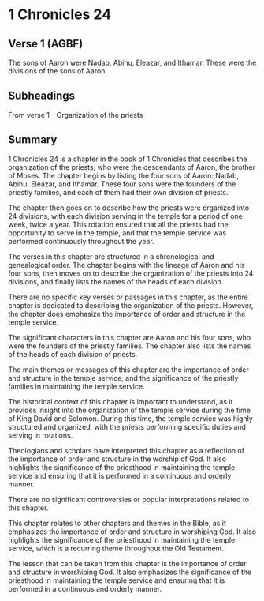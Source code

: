 # 1 Chronicles 24

## Verse 1 (AGBF)

The sons of Aaron were Nadab, Abihu, Eleazar, and Ithamar. These were the divisions of the sons of Aaron.

## Subheadings

From verse 1 - Organization of the priests

## Summary

1 Chronicles 24 is a chapter in the book of 1 Chronicles that describes the organization of the priests, who were the descendants of Aaron, the brother of Moses. The chapter begins by listing the four sons of Aaron: Nadab, Abihu, Eleazar, and Ithamar. These four sons were the founders of the priestly families, and each of them had their own division of priests.

The chapter then goes on to describe how the priests were organized into 24 divisions, with each division serving in the temple for a period of one week, twice a year. This rotation ensured that all the priests had the opportunity to serve in the temple, and that the temple service was performed continuously throughout the year.

The verses in this chapter are structured in a chronological and genealogical order. The chapter begins with the lineage of Aaron and his four sons, then moves on to describe the organization of the priests into 24 divisions, and finally lists the names of the heads of each division.

There are no specific key verses or passages in this chapter, as the entire chapter is dedicated to describing the organization of the priests. However, the chapter does emphasize the importance of order and structure in the temple service.

The significant characters in this chapter are Aaron and his four sons, who were the founders of the priestly families. The chapter also lists the names of the heads of each division of priests.

The main themes or messages of this chapter are the importance of order and structure in the temple service, and the significance of the priestly families in maintaining the temple service.

The historical context of this chapter is important to understand, as it provides insight into the organization of the temple service during the time of King David and Solomon. During this time, the temple service was highly structured and organized, with the priests performing specific duties and serving in rotations.

Theologians and scholars have interpreted this chapter as a reflection of the importance of order and structure in the worship of God. It also highlights the significance of the priesthood in maintaining the temple service and ensuring that it is performed in a continuous and orderly manner.

There are no significant controversies or popular interpretations related to this chapter.

This chapter relates to other chapters and themes in the Bible, as it emphasizes the importance of order and structure in worshiping God. It also highlights the significance of the priesthood in maintaining the temple service, which is a recurring theme throughout the Old Testament.

The lesson that can be taken from this chapter is the importance of order and structure in worshiping God. It also emphasizes the significance of the priesthood in maintaining the temple service and ensuring that it is performed in a continuous and orderly manner.